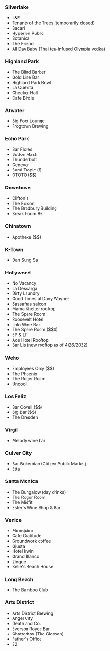 ### Silverlake
* L&E
* Tenants of the Trees (temporarily closed)
* Bacari
* Hyperion Public
* Botanica
* The Friend
* All Day Baby (Thai tea-infused Olympia vodka)

### Highland Park
* The Blind Barber
* Gold Line Bar
* Highland Park Bowl
* La Cuevita
* Checker Hall
* Cafe Birdie

### Atwater
* Big Foot Lounge
* Frogtown Brewing

### Echo Park
* Bar Flores
* Button Mash
* Thunderbolt
* Genever
* Semi Tropic (!)
* OTOTO ($$)

### Downtown
* Clifton's
* The Edison
* The Bradbury Building
* Break Room 86

### Chinatown
* Apotheke ($$)

### K-Town
* Dan Sung Sa

### Hollywood
* No Vacancy
* La Descarga
* Dirty Laundry
* Good Times at Davy Waynes
* Sassafras saloon
* Mama Shelter rooftop
* The Spare Room
* Roosevelt Hotel
* Lolo Wine Bar
* The Spare Room ($$$)
* EP & LP
* Ace Hotel Rooftop
* Bar Lis (new rooftop as of 4/26/2022)

### Weho
* Employees Only ($$)
* The Phoenix
* The Roger Room
* Uncool

### Los Feliz
* Bar Covell ($$)
* Big Bar ($$)
* The Dresden

### Virgil
* Melody wine bar

### Culver City
* Bar Bohemian (Citizen Public Market)
* Etta

### Santa Monica
* The Bungalow (day drinks)
* The Roger Room
* The Midfit
* Ester's Wine Shop & Bar


### Venice
* Moonjuice
* Cafe Gratitude
* Groundwork coffee
* Gjusta
* Hotel Irwin
* Grand Blanco
* Zinque
* Belle's Beach House

### Long Beach
* The Bamboo Club

### Arts District
* Arts District Brewing
* Angel City
* Death and Co.
* Everson Royce Bar
* Chatterbox (The Clacson)
* Father's Office
* 82
